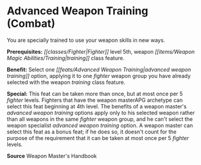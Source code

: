 ﻿---
cssclass: [feats]

---
# Advanced Weapon Training (Combat)

You are specially trained to use your weapon skills in new ways.

**Prerequisites:** _[[classes/Fighter|Fighter]]_ level 5th, weapon _[[items/Weapon Magic Abilities/Training|training]]_ class feature.

**Benefit:** Select one _[[feats/Advanced Weapon Training|advanced weapon training]]_ option, applying it to one _fighter_ weapon group you have already selected with the weapon _training_ class feature.

**Special:** This feat can be taken more than once, but at most once per 5 _fighter_ levels. Fighters that have the weapon masterAPG archetype can select this feat beginning at 4th level. The benefits of a weapon master's _advanced weapon training_ options apply only to his selected weapon rather than all weapons in the same _fighter_ weapon group, and he can't select the weapon specialist _advanced weapon training_ option. A weapon master can select this feat as a bonus feat; if he does so, it doesn't count for the purpose of the requirement that it can be taken at most once per 5 _fighter_ levels.

**Source** Weapon Master's Handbook